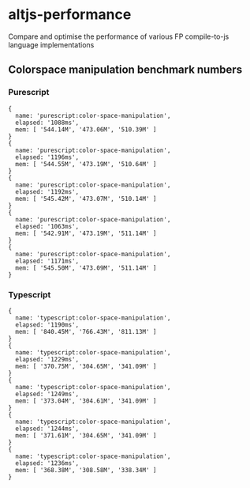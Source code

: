 # altjs-performance
Compare and optimise the performance of various FP compile-to-js language implementations

## Colorspace manipulation benchmark numbers

### Purescript

```
{
  name: 'purescript:color-space-manipulation',
  elapsed: '1088ms',
  mem: [ '544.14M', '473.06M', '510.39M' ]
}
{
  name: 'purescript:color-space-manipulation',
  elapsed: '1196ms',
  mem: [ '544.55M', '473.19M', '510.64M' ]
}
{
  name: 'purescript:color-space-manipulation',
  elapsed: '1192ms',
  mem: [ '545.42M', '473.07M', '510.14M' ]
}
{
  name: 'purescript:color-space-manipulation',
  elapsed: '1063ms',
  mem: [ '542.91M', '473.19M', '511.14M' ]
}
{
  name: 'purescript:color-space-manipulation',
  elapsed: '1171ms',
  mem: [ '545.50M', '473.09M', '511.14M' ]
}
```

### Typescript

```
{
  name: 'typescript:color-space-manipulation',
  elapsed: '1190ms',
  mem: [ '840.45M', '766.43M', '811.13M' ]
}
{
  name: 'typescript:color-space-manipulation',
  elapsed: '1229ms',
  mem: [ '370.75M', '304.65M', '341.09M' ]
}
{
  name: 'typescript:color-space-manipulation',
  elapsed: '1249ms',
  mem: [ '373.04M', '304.61M', '341.09M' ]
}
{
  name: 'typescript:color-space-manipulation',
  elapsed: '1244ms',
  mem: [ '371.61M', '304.65M', '341.09M' ]
}
{
  name: 'typescript:color-space-manipulation',
  elapsed: '1236ms',
  mem: [ '368.38M', '308.58M', '338.34M' ]
}
```
